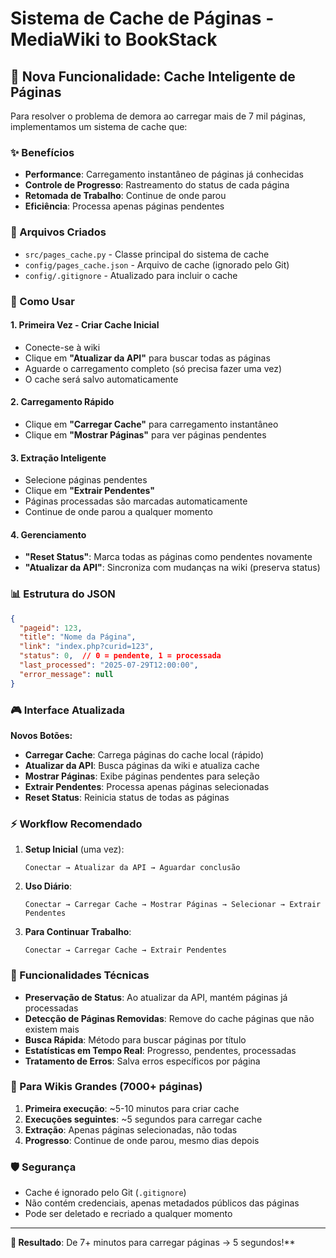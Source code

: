 # Sistema de Cache de Páginas - MediaWiki to BookStack

## 🚀 Nova Funcionalidade: Cache Inteligente de Páginas

Para resolver o problema de demora ao carregar mais de 7 mil páginas, implementamos um sistema de cache que:

### ✨ Benefícios

- **Performance**: Carregamento instantâneo de páginas já conhecidas
- **Controle de Progresso**: Rastreamento do status de cada página
- **Retomada de Trabalho**: Continue de onde parou
- **Eficiência**: Processa apenas páginas pendentes

### 📁 Arquivos Criados

- `src/pages_cache.py` - Classe principal do sistema de cache
- `config/pages_cache.json` - Arquivo de cache (ignorado pelo Git)
- `config/.gitignore` - Atualizado para incluir o cache

### 🎯 Como Usar

#### 1. **Primeira Vez - Criar Cache Inicial**
   - Conecte-se à wiki
   - Clique em **"Atualizar da API"** para buscar todas as páginas
   - Aguarde o carregamento completo (só precisa fazer uma vez)
   - O cache será salvo automaticamente

#### 2. **Carregamento Rápido**
   - Clique em **"Carregar Cache"** para carregamento instantâneo
   - Clique em **"Mostrar Páginas"** para ver páginas pendentes

#### 3. **Extração Inteligente**
   - Selecione páginas pendentes
   - Clique em **"Extrair Pendentes"**
   - Páginas processadas são marcadas automaticamente
   - Continue de onde parou a qualquer momento

#### 4. **Gerenciamento**
   - **"Reset Status"**: Marca todas as páginas como pendentes novamente
   - **"Atualizar da API"**: Sincroniza com mudanças na wiki (preserva status)

### 📊 Estrutura do JSON

```json
{
  "pageid": 123,
  "title": "Nome da Página", 
  "link": "index.php?curid=123",
  "status": 0,  // 0 = pendente, 1 = processada
  "last_processed": "2025-07-29T12:00:00",
  "error_message": null
}
```

### 🎮 Interface Atualizada

**Novos Botões:**
- **Carregar Cache**: Carrega páginas do cache local (rápido)
- **Atualizar da API**: Busca páginas da wiki e atualiza cache
- **Mostrar Páginas**: Exibe páginas pendentes para seleção
- **Extrair Pendentes**: Processa apenas páginas selecionadas
- **Reset Status**: Reinicia status de todas as páginas

### ⚡ Workflow Recomendado

1. **Setup Inicial** (uma vez):
   ```
   Conectar → Atualizar da API → Aguardar conclusão
   ```

2. **Uso Diário**:
   ```
   Conectar → Carregar Cache → Mostrar Páginas → Selecionar → Extrair Pendentes
   ```

3. **Para Continuar Trabalho**:
   ```
   Conectar → Carregar Cache → Extrair Pendentes
   ```

### 🔧 Funcionalidades Técnicas

- **Preservação de Status**: Ao atualizar da API, mantém páginas já processadas
- **Detecção de Páginas Removidas**: Remove do cache páginas que não existem mais
- **Busca Rápida**: Método para buscar páginas por título
- **Estatísticas em Tempo Real**: Progresso, pendentes, processadas
- **Tratamento de Erros**: Salva erros específicos por página

### 🎯 Para Wikis Grandes (7000+ páginas)

1. **Primeira execução**: ~5-10 minutos para criar cache
2. **Execuções seguintes**: ~5 segundos para carregar cache
3. **Extração**: Apenas páginas selecionadas, não todas
4. **Progresso**: Continue de onde parou, mesmo dias depois

### 🛡️ Segurança

- Cache é ignorado pelo Git (`.gitignore`)
- Não contém credenciais, apenas metadados públicos das páginas
- Pode ser deletado e recriado a qualquer momento

---

**🎉 Resultado**: De 7+ minutos para carregar páginas → 5 segundos!**
